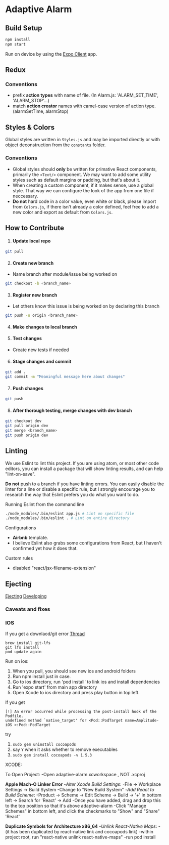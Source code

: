 # Adaptive Alarm

## Build Setup

``` bash
npm install
npm start
```
Run on device by using the [Expo Client](https://expo.io/tools#client) app.

## Redux
### Conventions
- prefix **action types** with name of file. (In Alarm.js: 'ALARM_SET_TIME', 'ALARM_STOP'...)
- match **action creator** names with camel-case version of action type. (alarmSetTime, alarmStop)

## Styles & Colors
Global styles are written in ```Styles.js``` and may be imported directly or with object deconstruction from the ```constants``` folder.
### Conventions
- Global styles should **only** be written for primative React components, primarily the ```<Text/>``` component. We may want to add some utility styles such as default margins or padding, but that's about it.
- When creating a custom component, if it makes sense, use a global style. That way we can configure the look of the app from one file if neccessary.
- **Do not** hard code in a color value, even white or black, please import from ```Colors.js```, if there isn't already a color defined, feel free to add a new color and export as default from ```Colors.js```.

## How to Contribute
1. #### Update local repo
``` bash
git pull
```
2. #### Create new branch
  * Name branch after module/issue being worked on
```bash
git checkout -b <branch_name>
```
3. #### Register new branch
  * Let others know this issue is being worked on by declaring this branch
```bash
git push -u origin <branch_name>
```
4. #### Make changes to local branch
5. #### **Test** changes
  * Create new tests if needed
6. #### Stage changes and commit
``` bash
git add .
git commit -m "Meaningful message here about changes"
```
7. #### Push changes
``` bash
git push
```
8. #### After thorough testing, merge changes with dev branch
``` bash
git checkout dev
git pull origin dev
git merge <branch_name>
git push origin dev
```

## Linting

We use Eslint to lint this project.
If you are using atom, or most other code editors, you can install a package that will show linting
results, and can help "lint-on-save".

**Do not** push to a branch if you have linting errors.
You can easily disable the linter for a line or disable a specific rule, but I strongly encourage you to research the way that Eslint prefers you do what you want to do.

Running Eslint from the command line
``` bash
./node_modules/.bin/eslint app.js # Lint on specific file
./node_modules/.bin/eslint . # Lint on entire directory
```
Configurations
- **Airbnb** template.
- I believe Eslint also grabs some configurations from React, but I haven't confirmed yet how it does that.

Custom rules
- disabled "react/jsx-filename-extension"

## Ejecting
[Ejecting](https://docs.expo.io/versions/latest/expokit/eject/)
[Developing](https://docs.expo.io/versions/latest/expokit/expokit/)
### Caveats and fixes
### IOS
If you get a downlaod/git error
[Thread](https://forums.expo.io/t/pod-install-fail-to-download-expokit-2-9-0/16158)
```
brew install git-lfs
git lfs install
pod update again
```

Run on ios: 

1. When you pull, you should see new ios and android folders
2. Run npm install just in case. 
3. Go to ios directory, run 'pod install' to link ios and install dependencies
4. Run 'expo start' from main app directory
5. Open Xcode to ios directory and press play button in top left. 




If you get 
```
[!] An error occurred while processing the post-install hook of the Podfile.
undefined method `native_target' for <Pod::PodTarget name=Amplitude-iOS >:Pod::PodTarget
```
try

1. ```sudo gem uninstall cocoapods```
2. say ```Y``` when it asks whether to remove executables
3. ```sudo gem install cocoapods -v 1.5.3```



XCODE:

To Open Project:
		-Open adaptive-alarm.xcworkspace , NOT .xcproj

**Apple Mach-O Linker Error**
		-*Alter Xcode Build Settings*:
			-File -> Workplace Settings -> Build System
			-Change to "New Build System"
		-*Add React to Build Scheme*:
			-Product -> Scheme -> Edit Scheme -> Build -> '+' in bottom left -> Search for 'React' -> Add
			-Once you have added, drag and drop this to the top position so that it's above adaptive-alarm
			-Click "Manage Schemes" in bottom left, and click the checkmarks to "Show" and "Share" 'React'

	
**Duplicate Symbols for Architecture x86_64**
	-*Unlink React-Native Maps*: 
   -(it has been duplicated by react-native link and cocoapods link)
		 -within project root, run "react-native unlink react-native-maps" 
		 -run pod install

	


